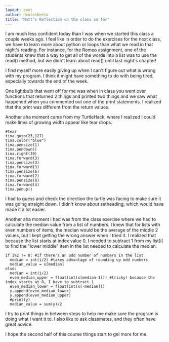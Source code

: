 ```yaml
---
layout: post
author: neatoskeeto
title: "Matt's Reflection on the class so far"
---
```


I am much less confident today than I was when we started this class a couple weeks ago. I feel like in order to do the exercises for the next class, we have to learn more about python or loops than what we read in that night's reading. For instance, for the Romeo assignment, one of the students knew that a way to get all of the words into a list was to use the read() method, but we didn't learn about read() until last night's chapter!

I find myself more easily giving up when I can't figure out what is wrong with my program. I think it might have something to do with being tired, especially towards the end of the week.

One lightbulb that went off for me was when in class you went over functions that returned 2 things and printed two things and we saw what happened when you commented out one of the print statements. I realized that the print was different from the return values.

Another aha moment came from my TurtleHack, where I realized I could make lines of growing width appear like tear drops.
```
#tear
tina.goto(23,127)
tina.color("blue")
tina.pensize(1)
tina.pendown()
tina.right(39)
tina.forward(3)
tina.pensize(3)
tina.forward(3)
tina.pensize(6)
tina.forward(2)
tina.pensize(8)
tina.forward(4)
tina.penup()
```
I had to guess and check the direction the turtle was facing to make sure it was going straight down. I didn't know about setheading, which would have made it a lot easier.

Another aha moment I had was from the class exercise where we had to calculate the median value from a list of numbers. I knew that for lists with even numbers of items, the median would be the average of the middle 2 values, but I kept getting the wrong answer when I tried it. I realized that because the list starts at index value 0, I needed to subtract 1 from my list[i] to find the "lower middle" item in the list needed to calculate the median.

```
if i%2 != 0: #if there's an odd number of numbers in the list
  median = int(i/2) #takes advantage of rounding up odd numbers
  median_value = x[median]
else: 
  median = int(i/2)
  even_median_upper = float(int(x[median-1])) #tricky! because the index starts at 0, I have to subtract 1
  even_median_lower = float(int(x[-median]))
  y.append(even_median_lower)
  y.append(even_median_upper)
  #print(y)
  median_value = sum(y)/2
  ```
  I try to print things in between steps to help me make sure the program is doing what I want it to. I also like to ask classmates, and they often have great advice.
  
  I hope the second half of this course things start to gel more for me.
